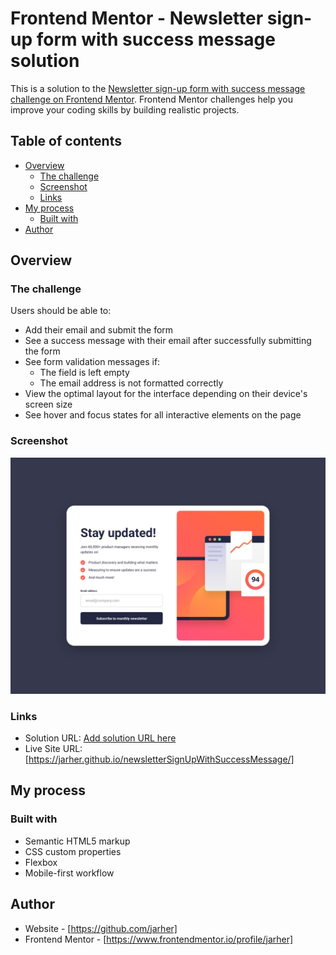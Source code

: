 # Frontend Mentor - Newsletter sign-up form with success message solution

This is a solution to the [Newsletter sign-up form with success message challenge on Frontend Mentor](https://www.frontendmentor.io/challenges/newsletter-signup-form-with-success-message-3FC1AZbNrv). Frontend Mentor challenges help you improve your coding skills by building realistic projects. 

## Table of contents

- [Overview](#overview)
  - [The challenge](#the-challenge)
  - [Screenshot](#screenshot)
  - [Links](#links)
- [My process](#my-process)
  - [Built with](#built-with)
- [Author](#author)

## Overview

### The challenge

Users should be able to:

- Add their email and submit the form
- See a success message with their email after successfully submitting the form
- See form validation messages if:
  - The field is left empty
  - The email address is not formatted correctly
- View the optimal layout for the interface depending on their device's screen size
- See hover and focus states for all interactive elements on the page

### Screenshot

![](./design/desktop-design.jpg)

### Links

- Solution URL: [Add solution URL here](https://your-solution-url.com)
- Live Site URL: [https://jarher.github.io/newsletterSignUpWithSuccessMessage/]

## My process

### Built with

- Semantic HTML5 markup
- CSS custom properties
- Flexbox
- Mobile-first workflow

## Author

- Website - [https://github.com/jarher]
- Frontend Mentor - [https://www.frontendmentor.io/profile/jarher]

